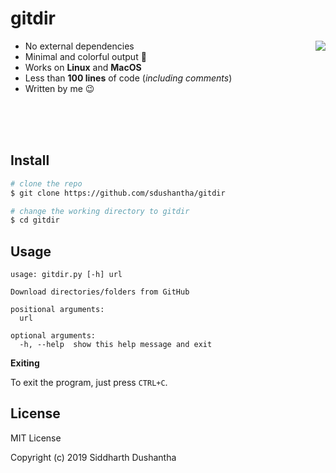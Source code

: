# gitdir

- No external dependencies <img src="https://media.giphy.com/media/9xghOCloQOsAfq9hUg/giphy.gif" align="right">
- Minimal and colorful output 🌈
- Works on **Linux** and **MacOS**
- Less than **100 lines** of code (*including comments*)
- Written by me 😉
<br>
<br>
<br>

## Install 
```bash
# clone the repo
$ git clone https://github.com/sdushantha/gitdir

# change the working directory to gitdir
$ cd gitdir
```

## Usage
```
usage: gitdir.py [-h] url

Download directories/folders from GitHub

positional arguments:
  url

optional arguments:
  -h, --help  show this help message and exit
```
**Exiting**

To exit the program, just press ```CTRL+C```.

## License
MIT License

Copyright (c) 2019 Siddharth Dushantha
